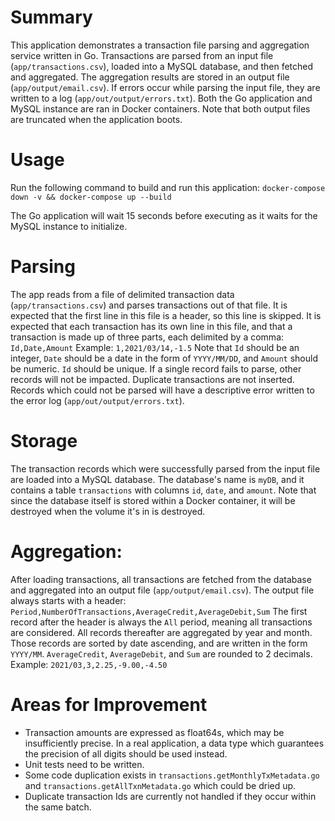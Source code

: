 # Summary
This application demonstrates a transaction file parsing and aggregation service written in Go. 
Transactions are parsed from an input file (`app/transactions.csv`), loaded into a MySQL database, and then 
fetched and aggregated. The aggregation results are stored in an output file (`app/output/email.csv`).
If errors occur while parsing the input file, they are written to a log (`app/out/output/errors.txt`).
Both the Go application and MySQL instance are ran in Docker containers. Note that both output files are
truncated when the application boots.

# Usage

Run the following command to build and run this application:
    `docker-compose down -v && docker-compose up --build`

The Go application will wait 15 seconds before executing as it waits for the MySQL instance to initialize.

# Parsing
The app reads from a file of delimited transaction data (`app/transactions.csv`) and parses
transactions out of that file. It is expected that the first line in this file is a header, so 
this line is skipped. It is expected that each transaction has its own line in this file,
and that a transaction is made up of three parts, each delimited by a comma:
    `Id,Date,Amount`
    Example: `1,2021/03/14,-1.5`
Note that `Id` should be an integer, `Date` should be a date in the form of `YYYY/MM/DD`, and `Amount`
should be numeric. `Id` should be unique. If a single record fails to parse, other records will not be impacted.
Duplicate transactions are not inserted. Records which could not be parsed will have a descriptive error written to
the error log (`app/out/output/errors.txt`).

# Storage
The transaction records which were successfully parsed from the input file are loaded into a MySQL database.
The database's name is `myDB`, and it contains a table `transactions` with columns `id`, `date`, and `amount`.
Note that since the database itself is stored within a Docker container, it will be destroyed when the volume
it's in is destroyed.

# Aggregation:
After loading transactions, all transactions are fetched from the database and aggregated into an output file 
(`app/output/email.csv`). The output file always starts with a header:
    `Period,NumberOfTransactions,AverageCredit,AverageDebit,Sum`
The first record after the header is always the `All` period, meaning all transactions are considered.
All records thereafter are aggregated by year and month. Those records are sorted by date ascending, and are
written in the form `YYYY/MM`. `AverageCredit`, `AverageDebit`, and `Sum` are rounded to 2 decimals.
    Example: `2021/03,3,2.25,-9.00,-4.50`

# Areas for Improvement
- Transaction amounts are expressed as float64s, which may be insufficiently precise. In a real
    application, a data type which guarantees the precision of all digits should be used instead.
- Unit tests need to be written.
- Some code duplication exists in `transactions.getMonthlyTxMetadata.go` and `transactions.getAllTxnMetadata.go` which
    could be dried up.
- Duplicate transaction Ids are currently not handled if they occur within the same batch.

